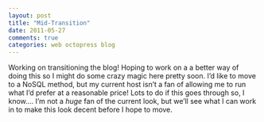```yaml
---
layout: post
title: "Mid-Transition"
date: 2011-05-27
comments: true
categories: web octopress blog
---
```


Working on transitioning the blog! Hoping to work on a a better way of  doing this so I might do some crazy magic here pretty soon. I’d like to  move to a NoSQL method, but my current host isn’t a fan of allowing me  to run what I’d prefer at a reasonable price! Lots to do if this goes  through so, I know…. I’m not a <em>huge</em> fan of the current look, but we’ll see what I can work in to make this look decent before I hope to move.

